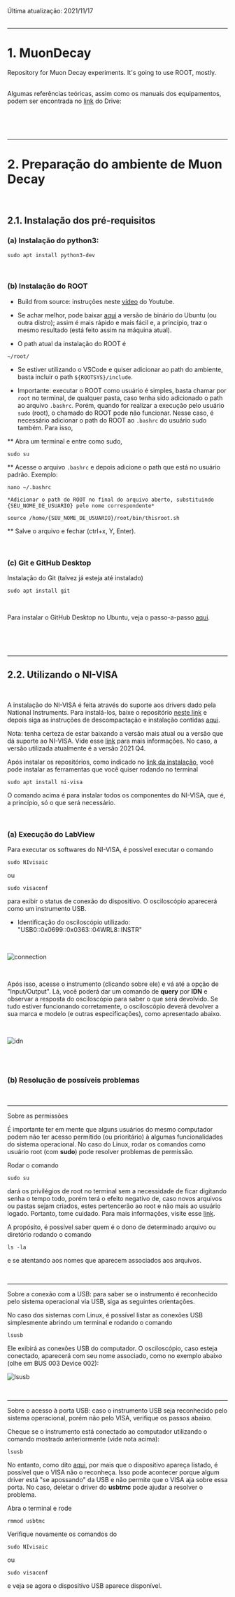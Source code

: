 Última atualização: 2021/11/17
<br/>
<br/>



---
# 1. MuonDecay
Repository for Muon Decay experiments. It's going to use ROOT, mostly.
</br>
</br>

Algumas referências teóricas, assim como os manuais dos equipamentos, podem ser encontrada no [link](https://drive.google.com/drive/folders/1ZD9ooMXcqZNCq5oubR8JHtlihosKgusI?usp=sharing) do Drive:



<br/>
<br/>
<br/>



---
# 2. Preparação do ambiente de Muon Decay
<br/>

## 2.1. Instalação dos pré-requisitos

### (a) Instalação do python3: 
```
sudo apt install python3-dev
```

<br/>


### (b) Instalação do ROOT
 
* Build from source: instruções neste [vídeo](https://www.youtube.com/watch?v=QItrmchEQWE&t=184s) do Youtube.


* Se achar melhor, pode baixar [aqui](https://root.cern/install/) a versão de binário do Ubuntu (ou outra distro); assim é mais rápido e mais fácil e, a princípio, traz o mesmo resultado (está feito assim na máquina atual).

* O path atual da instalação do ROOT é
```
~/root/
```

* Se estiver utilizando o VSCode e quiser adicionar ao path do ambiente, basta incluir o path `${ROOTSYS}/include`.

* Importante: executar o ROOT como usuário é simples, basta chamar por `root` no terminal, de qualquer pasta, caso tenha sido adicionado o path ao arquivo `.bashrc`. Porém, quando for realizar a execução pelo usuário `sudo` (root), o chamado do ROOT pode não funcionar. Nesse caso, é necessário adicionar o path do ROOT ao `.bashrc` do usuário sudo também. Para isso, 

** Abra um terminal e entre como sudo, 

```
sudo su
```

** Acesse o arquivo `.bashrc` e depois adicione o path que está no usuário padrão. Exemplo:

```
nano ~/.bashrc

*Adicionar o path do ROOT no final do arquivo aberto, substituindo {SEU_NOME_DE_USUARIO} pelo nome correspondente*

source /home/{SEU_NOME_DE_USUARIO}/root/bin/thisroot.sh
``` 

** Salve o arquivo e fechar (ctrl+x, Y, Enter).



<br/>


### (c) Git e GitHub Desktop

Instalação do Git (talvez já esteja até instalado)
```
sudo apt install git
```

<br/>

Para instalar o GitHub Desktop no Ubuntu, veja o passo-a-passo [aqui](https://gist.github.com/berkorbay/6feda478a00b0432d13f1fc0a50467f1).







<br/>
<br/>
<br/>

---
## 2.2. Utilizando o NI-VISA

<br/>

A instalação do NI-VISA é feita através do suporte aos drivers dado pela National Instruments. Para instalá-los, baixe o repositório [neste link](https://www.ni.com/pt-br/support/downloads/drivers/download.ni-linux-device-drivers.html#427909) e depois siga as instruções de descompactação e instalação contidas [aqui](https://www.ni.com/pt-br/support/documentation/supplemental/18/downloading-and-installing-ni-driver-software-on-linux-desktop.html).

Nota: tenha certeza de estar baixando a versão mais atual ou a versão que dá suporte ao NI-VISA. Vide esse [link](https://www.ni.com/pdf/manuals/378353e.html) para mais informações. No caso, a versão utilizada atualmente é a versão 2021 Q4.

Após instalar os repositórios, como indicado no [link da instalação](https://www.ni.com/pt-br/support/downloads/drivers/download.ni-linux-device-drivers.html#427909), você pode instalar as ferramentas que você quiser rodando no terminal

```
sudo apt install ni-visa
```

O comando acima é para instalar todos os componentes do NI-VISA, que é, a princípio, só o que será necessário.

<br/>

### (a) Execução do LabView

Para executar os softwares do NI-VISA, é possível executar o comando

```
sudo NIvisaic
```

ou 

```
sudo visaconf
```

para exibir o status de conexão do dispositivo. O osciloscópio aparecerá como um instrumento USB.

* Identificação do osciloscópio utilizado:
"USB0::0x0699::0x0363::04WRL8::INSTR"

</br>

![connection](https://user-images.githubusercontent.com/63481188/164304634-08b4dce2-81ee-4c6d-b6e8-db8ed2e59755.jpeg "Foto da janela do visaic.")


</br>

Após isso, acesse o instrumento (clicando sobre ele) e vá até a opção de 
"Input/Output". Lá, você poderá dar um comando de __query__ por __IDN__ e observar a resposta do osciloscópio para saber o que será devolvido. Se tudo estiver funcionando corretamente, o osciloscópio deverá devolver a sua marca e modelo (e outras especificações), como apresentado abaixo.

</br>

![idn](https://user-images.githubusercontent.com/63481188/164304705-c5883241-9968-413c-aa93-81182879f5f7.jpeg "Resultados de uma query por IDN.")


</br>
</br>


### (b) Resolução de possíveis problemas

</br>

---
Sobre as permissões

É importante ter em mente que alguns usuários do mesmo computador podem não ter acesso permitido (ou prioritário) à algumas funcionalidades do sistema operacional. No caso do Linux, rodar os comandos como usuário root (com __sudo__) pode resolver problemas de permissão. 

Rodar o comando 
```
sudo su
```
dará os privilégios de root no terminal sem a necessidade de ficar digitando senha o tempo todo, porém terá o efeito negativo de, caso novos arquivos ou pastas sejam criados, estes pertencerão ao root e não mais ao usuário logado. Portanto, tome cuidado. Para mais informações, visite esse [link](https://www.cyberciti.biz/faq/linux-list-all-members-of-a-group/).

A propósito, é possível saber quem é o dono de determinado arquivo ou diretório rodando o comando 
```
ls -la
```
e se atentando aos nomes que aparecem associados aos arquivos.

</br>



---
Sobre a conexão com a USB: para saber se o instrumento é reconhecido pelo sistema operacional via USB, siga as seguintes orientações.

No caso dos sistemas com Linux, é possível listar as conexões USB simplesmente abrindo um terminal e rodando o comando 
```
lsusb
``` 
Ele exibirá as conexões USB do computador. O osciloscópio, caso esteja conectado, aparecerá com seu nome associado, como no exemplo abaixo (olhe em BUS 003 Device 002):

![lsusb](https://user-images.githubusercontent.com/63481188/164304752-91e04fca-8ff7-435a-96c8-f4ae64e84fd0.png "Listagem com o comando lsusb.")

</br>


--- 
Sobre o acesso à porta USB: caso o instrumento USB seja reconhecido pelo sistema operacional, porém não pelo VISA, verifique os passos abaixo.



Cheque se o instrumento está conectado ao computador utilizando o comando mostrado anteriormente (vide nota acima):

```
lsusb
```


No entanto, como dito [aqui](https://knowledge.ni.com/KnowledgeArticleDetails?id=kA00Z0000019KnFSAU&l=pt-BR), por mais que o dispositivo apareça listado, é possível que o VISA não o reconheça. Isso pode acontecer porque algum driver está "se apossando" da USB e não permite que o VISA aja sobre essa porta. No caso, deletar o driver do __usbtmc__ pode ajudar a resolver o problema. 

Abra o terminal e rode

```
rmmod usbtmc
```

Verifique novamente os comandos do 

```
sudo NIvisaic
```

ou 

```
sudo visaconf
```

e veja se agora o dispositivo USB aparece disponível.
